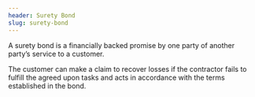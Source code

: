 ```yaml
---
header: Surety Bond
slug: surety-bond
---
```

A surety bond is a financially backed promise by one party of another party’s service to a customer. 

The customer can make a claim to recover losses if the contractor fails to fulfill the agreed upon tasks and acts in accordance with the terms established in the bond. 